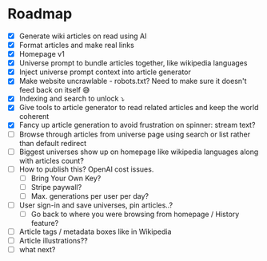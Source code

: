 # Roadmap

- [x] Generate wiki articles on read using AI
- [x] Format articles and make real links
- [x] Homepage v1
- [x] Universe prompt to bundle articles together, like wikipedia languages
- [x] Inject universe prompt context into article generator
- [x] Make website uncrawlable - robots.txt? Need to make sure it doesn't feed back on itself 😅
- [x] Indexing and search to unlock ⤵️
- [x] Give tools to article generator to read related articles and keep the world coherent
- [x] Fancy up article generation to avoid frustration on spinner: stream text?
- [  ] Browse through articles from universe page using search or list rather than default redirect
- [  ] Biggest universes show up on homepage like wikipedia languages along with articles count?
- [  ] How to publish this? OpenAI cost issues.
  - [  ] Bring Your Own Key?
  - [  ] Stripe paywall?
  - [  ] Max. generations per user per day?
- [  ] User sign-in and save universes, pin articles..?
  - [  ] Go back to where you were browsing from homepage / History feature?
- [  ] Article tags / metadata boxes like in Wikipedia
- [  ] Article illustrations??
- [  ] what next?
